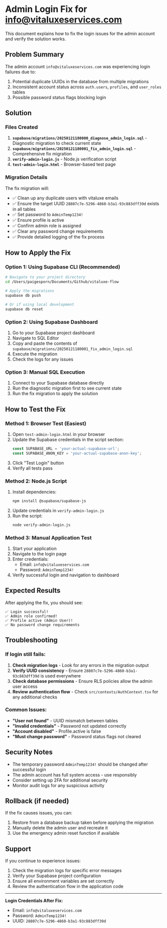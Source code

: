 # Admin Login Fix for info@vitaluxeservices.com

This document explains how to fix the login issues for the admin account and verify the solution works.

## Problem Summary

The admin account `info@vitaluxeservices.com` was experiencing login failures due to:
1. Potential duplicate UUIDs in the database from multiple migrations
2. Inconsistent account status across `auth.users`, `profiles`, and `user_roles` tables
3. Possible password status flags blocking login

## Solution

### Files Created

1. **`supabase/migrations/20250121180000_diagnose_admin_login.sql`** - Diagnostic migration to check current state
2. **`supabase/migrations/20250121180001_fix_admin_login.sql`** - Comprehensive fix migration
3. **`verify-admin-login.js`** - Node.js verification script
4. **`test-admin-login.html`** - Browser-based test page

### Migration Details

The fix migration will:
- ✅ Clean up any duplicate users with vitaluxe emails
- ✅ Ensure the target UUID `28807c7e-5296-4860-b3a1-93c883dff39d` exists in all tables
- ✅ Set password to `AdminTemp1234!`
- ✅ Ensure profile is active
- ✅ Confirm admin role is assigned
- ✅ Clear any password change requirements
- ✅ Provide detailed logging of the fix process

## How to Apply the Fix

### Option 1: Using Supabase CLI (Recommended)

```bash
# Navigate to your project directory
cd /Users/paigesporn/Documents/Github/vitaluxe-flow

# Apply the migrations
supabase db push

# Or if using local development
supabase db reset
```

### Option 2: Using Supabase Dashboard

1. Go to your Supabase project dashboard
2. Navigate to SQL Editor
3. Copy and paste the contents of `supabase/migrations/20250121180001_fix_admin_login.sql`
4. Execute the migration
5. Check the logs for any issues

### Option 3: Manual SQL Execution

1. Connect to your Supabase database directly
2. Run the diagnostic migration first to see current state
3. Run the fix migration to apply the solution

## How to Test the Fix

### Method 1: Browser Test (Easiest)

1. Open `test-admin-login.html` in your browser
2. Update the Supabase credentials in the script section:
   ```javascript
   const SUPABASE_URL = 'your-actual-supabase-url';
   const SUPABASE_ANON_KEY = 'your-actual-supabase-anon-key';
   ```
3. Click "Test Login" button
4. Verify all tests pass

### Method 2: Node.js Script

1. Install dependencies:
   ```bash
   npm install @supabase/supabase-js
   ```
2. Update credentials in `verify-admin-login.js`
3. Run the script:
   ```bash
   node verify-admin-login.js
   ```

### Method 3: Manual Application Test

1. Start your application
2. Navigate to the login page
3. Enter credentials:
   - Email: `info@vitaluxeservices.com`
   - Password: `AdminTemp1234!`
4. Verify successful login and navigation to dashboard

## Expected Results

After applying the fix, you should see:

```
✅ Login successful!
✅ Admin role confirmed!
✅ Profile active (Admin User)!
✅ No password change requirements
```

## Troubleshooting

### If login still fails:

1. **Check migration logs** - Look for any errors in the migration output
2. **Verify UUID consistency** - Ensure `28807c7e-5296-4860-b3a1-93c883dff39d` is used everywhere
3. **Check database permissions** - Ensure RLS policies allow the admin user access
4. **Review authentication flow** - Check `src/contexts/AuthContext.tsx` for any additional checks

### Common Issues:

- **"User not found"** - UUID mismatch between tables
- **"Invalid credentials"** - Password not updated correctly
- **"Account disabled"** - Profile.active is false
- **"Must change password"** - Password status flags not cleared

## Security Notes

- The temporary password `AdminTemp1234!` should be changed after successful login
- The admin account has full system access - use responsibly
- Consider setting up 2FA for additional security
- Monitor audit logs for any suspicious activity

## Rollback (if needed)

If the fix causes issues, you can:

1. Restore from a database backup taken before applying the migration
2. Manually delete the admin user and recreate it
3. Use the emergency admin reset function if available

## Support

If you continue to experience issues:

1. Check the migration logs for specific error messages
2. Verify your Supabase project configuration
3. Ensure all environment variables are set correctly
4. Review the authentication flow in the application code

---

**Login Credentials After Fix:**
- Email: `info@vitaluxeservices.com`
- Password: `AdminTemp1234!`
- UUID: `28807c7e-5296-4860-b3a1-93c883dff39d`
